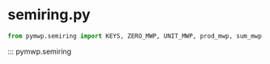 # semiring.py

```python
from pymwp.semiring import KEYS, ZERO_MWP, UNIT_MWP, prod_mwp, sum_mwp
```

::: pymwp.semiring
